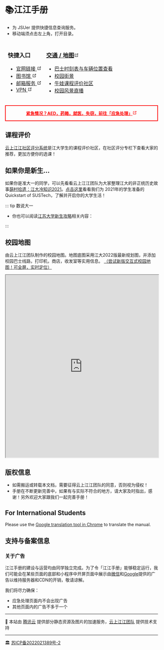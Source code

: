 # 📚江江手册

[//]: # (待确定：天气组件-不知道在哪里)
[//]: # (<WeatherSpan/>)

* 为 JSUer 提供快捷信息查询服务。
* 移动端须点击左上角，打开目录。

[//]: # (* [微信小程序，点击这里]&#40;/miniapp&#41;。)
[//]: # (* [内容有问题？功能提建议？手册招维护！]&#40;/about&#41;)



<!-- ## 快捷入口 -->
<!-- * [官网链接](https://www.ujs.edu.cn/)
* [图书馆](https://lib.ujs.edu.cn/)
* [邮箱服务](https://mail.ujs.edu.cn/)
* [VPN](https://webvpn.ujs.edu.cn/login)
* [校园卡二维码]() -->

<style type="text/css">
.tg{border: 1px solid transparent;font-weight:normal;}
.tg .tg-0lax{border:inherit;font-weight:inherit;text-align:left;vertical-align:top;}
</style>

<svg style="display: none">
  <symbol id="link-icon" viewBox="0 0 100 100">
  <path fill="currentColor" d="M18.8,85.1h56l0,0c2.2,0,4-1.8,4-4v-32h-8v28h-48v-48h28v-8h-32l0,0c-2.2,0-4,1.8-4,4v56C14.8,83.3,16.6,85.1,18.8,85.1z"></path> <polygon fill="currentColor" points="45.7,48.7 51.3,54.3 77.2,28.5 77.2,37.2 85.2,37.2 85.2,14.9 62.8,14.9 62.8,22.9 71.5,22.9"></polygon>
  </symbol>
</svg>
<table class="tg">
<thead>
  <tr>
    <th class="tg-0lax">
    <h3>快捷入口</h3>
    <ul>
    <li><a href="https://www.ujs.edu.cn/" target="_blank" rel="noopener noreferrer">官网链接
    <svg aria-hidden="true" x="0px" y="0px" width="15" height="15" class="icon outbound"><use href="#link-icon" /></svg></a></li>
    <li><a href="https://lib.ujs.edu.cn/" target="_blank" rel="noopener noreferrer">图书馆
    <svg aria-hidden="true" x="0px" y="0px" width="15" height="15" class="icon outbound"><use href="#link-icon" /></svg></a></li>
    <li><a href="https://mail.ujs.edu.cn/" target="_blank" rel="noopener noreferrer">邮箱服务
    <svg aria-hidden="true" x="0px" y="0px" width="15" height="15" class="icon outbound"><use href="#link-icon" /></svg></a></li>
    <li><a href="https://webvpn.ujs.edu.cn/login" target="_blank" rel="noopener noreferrer">VPN
    <svg aria-hidden="true" x="0px" y="0px" width="15" height="15" class="icon outbound"><use href="#link-icon" /></svg></a></li>
    </ul>
    </th>
    <th class="tg-0lax">
    <h3><a href="./transport/">交通 / 地图<svg aria-hidden="true" x="0px" y="0px" width="15" height="15" class="icon outbound"><use href="#link-icon" /></svg></a></h3>
    <ul>
    <li><a href="./transport/bustimer.html">巴士时刻表与车辆位置查看</a></li>
    <li><a href="/facility/">校园街景</a></li>
    <li><a href="https://nces.cra.moe/">牛娃课程评价社区<Badge text="春季选课" type="danger"/></a></li>
    <li><a href="http://live.cra.moe/">校园风景直播</a></li>
    </ul>
    </th>
  </tr>
</thead>
</table>


<div class="emergency"><p><a href="./emergency">紧急情况？AED，药箱，就医，失窃，前往「应急处理」<svg aria-hidden="true" x="0px" y="0px" width="15" height="15" class="icon outbound"><use href="#link-icon" /></svg></a></p></div>

<style type="text/css">
@media (max-width: 419px) {
    .theme-default-content {
      padding: 1.5rem;
  }

  h1 {
    margin-top: 0;
  }
}

div.emergency {
  border-style: solid;
  border-width: 2px;
  border-color: #fe0000;
  text-align: center;
  vertical-align: center
}
div.emergency p a {
  color: #fe0000;
  font-weight: bold;
  word-break: normal;
}
</style>

## 课程评价 <Badge text="选课必看" type="tip"/>

[云上江江社区评分系统](https://hy.ujs1902.com/pingfen)是江大学生的课程评价社区，在社区评分专栏下查看大家的推荐，更加方便你的选课！

## 如果你是新生... <Badge text="For Freshman" type="tip"/>

如果你是准大一的同学，可以先看看云上江江团队为大家整理江大的非正统历史故事[蓢村拾遗：江大冷知识2021](./if-you-are-a-freshman/preview)。[点击这里](./if-you-are-a-freshman/2021.md)看看我们为 2021年的学生准备的 Quickstart of SUSTech，了解并开启你的大学生活！

::: tip 数说大一

- 你也可以阅读[江苏大学新生攻略](https://docs.qq.com/aio/DZUFlak5Tc05Cc2Rt?is_no_hook_redirect=1)相关内容：

[//]: # (- 你也可以阅读基于[江大同学]&#40;https://hy.ujs1902.com/about-us/&#41;大创项目的调查研究成果：)

[//]: # (  - [https://luckychen.site/]&#40;https://luckychen.site/&#41; 帮助入学前、大一上、大一下阶段的你更好地适应大学的学习与生活，进而找到自己的发展方向。)

[//]: # ()
[//]: # (  - [https://luckychen.site/数说大一/]&#40;https://luckychen.site/数说大一/&#41; 《数说大一》——基于392份问卷的统计结果告诉你大一专业选择会遇到的困难。)

:::

[//]: # (- *致诚书院发布的 [2022致诚新生手册.pdf]&#40;https://mirrors.sustech.edu.cn/site/sustech-online/documents/college/zhicheng/2022新生攻略by致诚书院.pdf&#41;及[致诚书院宣传手册]&#40;https://mirrors.sustech.edu.cn/site/sustech-online/documents/college/zhicheng/2022致诚宣传手册.pdf&#41;*：包括书院简介，院系师资，书院品牌，特色空间，社团组织)

[//]: # (- *致仁书院发布的 [致仁书院新生攻略手册.pdf]&#40;https://mirrors.sustech.edu.cn/site/sustech-online/documents/college/zhiren/致仁书院新生攻略手册2022.pdf&#41;*：包括入学指南，生活服务，快乐学习，班级事务)

[//]: # (- *学工部出品的2022本科新生入学指南可在此处下载：[2022级本科新生入学指南.pdf]&#40;https://mirrors.sustech.edu.cn/site/sustech-online/documents/freshman-handbook/2022.pdf&#41;*)

[//]: # (## 飞跃手册：申请与校招经验 <Badge text="秋季特别合作" type="tip"/>)

[//]: # ()
[//]: # ([江大飞跃手册]&#40;https://sustech-application.com?utm_source=online&#41;共有五部分，分别为英语学习，海外交流，选校经验，申请注意事项和个人申请总结，力求为 “如何在南方科技大学为申请国内、海外高校和入职优秀企业做出更全面的准备“ 这一问题作出解答。需要特别指出的是，**飞跃手册具有一定的时效性**，比如一些热门专业每年的申请形式都会发生极大变化，再比如当我们谈及“xx专业19fall是史上最难申请的一年”，这有可能意味着20fall会更难申请，所以参考往年飞跃手册时请注意。)

## 校园地图

由云上江江团队制作的校园地图。地图底图采用江大2022版最新规划图，并添加校园巴士线路，打印机，商店，收发室等实用信息。
[（尝试新版交互式校园地图！可全屏，实时定位）](./transport/bustimer.html)

<iframe src="https://image.ujs1902.com/img/202406180950869.pdf" width="100%" height="600"></iframe>

[//]: # ([点击这里]&#40;https://mirrors.sustech.edu.cn/site/sustech-online/documents/campus-map/%E5%8D%97%E6%96%B9%E7%A7%91%E6%8A%80%E5%A4%A7%E5%AD%A6%E6%A0%A1%E5%9B%AD%E5%9C%B0%E5%9B%BE-v3-2.pdf&#41;下载矢量PDF版本，目前版本：**3.2**，2022年8月更新。)

## 版权信息

- 如需搬运或转载本文档，需要征得云上江江团队的同意，否则视为侵权！
- 手册在不断更新完善中，如果有与实际不符合的地方，请大家及时指出，感谢！另外欢迎大家跟我们一起完善手册！

[//]: # (![]&#40;./assets/CC-BY-SA_icon.svg&#41;)

[//]: # ()
[//]: # (未做特别声明的内容，均按照[CC-BY-SA 4.0]&#40;https://creativecommons.org/licenses/by-sa/4.0/deed.zh&#41;协议进行分发。)

[//]: # ()
[//]: # (::: warning 注意事项)

[//]: # (CC-BY-SA协议允许您自由地共享（在任何媒介以任何形式复制、发行本作品），演绎（修改、转换或以本作品为基础进行创作，在任何用途下，甚至商业目的）。)

[//]: # ()
[//]: # (但惟须遵守以下条件：)

[//]: # (1. **署名** — 您必须给出[适当的署名]&#40;https://creativecommons.org/licenses/by-sa/4.0/deed.zh#&#41;，提供指向本许可协议的链接，同时[标明是否（对原始作品）作了修改]&#40;https://creativecommons.org/licenses/by-sa/4.0/deed.zh#&#41;。您可以用任何合理的方式来署名，但是不得以任何方式暗示许可人为您或您的使用背书。)

[//]: # (2. **相同方式共享** — 如果您再混合、转换或者基于本作品进行创作，您必须基于[与原先许可协议相同的许可协议]&#40;https://creativecommons.org/licenses/by-sa/4.0/deed.zh#&#41; 分发您贡献的作品。)

[//]: # (3. **没有附加限制** — 您不得适用法律术语或者 [技术措施]&#40;https://creativecommons.org/licenses/by-sa/4.0/deed.zh#&#41; 从而限制其他人做许可协议允许的事情。)

[//]: # ()
[//]: # (:::)

[//]: # ()
[//]: # (做出特别声明的内容，版权按声明执行。)

## For International Students

Please use the [Google translation tool in Chrome](https://support.google.com/chrome/answer/173424) to translate the manual.


## 支持与备案信息

### 关于广告

江江手册的建设与运营均由同学独立完成。为了令「江江手册」能够稳定运行，我们可能会在某些页面的底部和小程序中开屏页面中展示由[微信](https://ad.weixin.qq.com/)和[Google](https://www.google.com/adsense/)提供的广告以维持服务器和CDN的开销，敬请谅解。

我们将尽力确保：
- 应急处理页面内不会出现广告
- 其他页面内的广告不多于一个

---

🚧 本站由 [腾讯云](https://cloud.tencent.com/) 提供部分静态资源及图片的加速服务，[云上江江团队](https://v.ujs1902.com/) 提供技术支持

---

🏛️ [苏ICP备2022021389号-2](https://beian.miit.gov.cn/)
